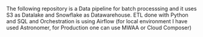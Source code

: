 The following repository is a Data pipeline for batch processsing and it uses S3 as Datalake and Snowflake as Datawarehouse. 
ETL done with Python and SQL and Orchestration is using Airflow (for local environment I have used Astronomer, for Production one can use MWAA or Cloud Composer)

